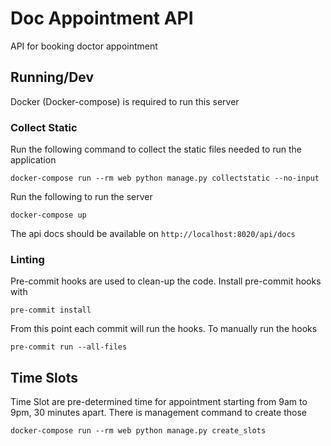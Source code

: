 # Doc Appointment API
API for booking doctor appointment

## Running/Dev

Docker (Docker-compose) is required to run this server

### Collect Static

Run the following command to collect the static files needed to run the application

```shell
docker-compose run --rm web python manage.py collectstatic --no-input
```

Run the following to run the server

```shell
docker-compose up
```

The api docs should be available on `http://localhost:8020/api/docs`


### Linting

Pre-commit hooks are used to clean-up the code. Install pre-commit hooks with

```shell
pre-commit install
```

From this point each commit will run the hooks. To manually run the hooks

```shell
pre-commit run --all-files
```


## Time Slots

Time Slot are pre-determined time for appointment starting from 9am to 9pm, 30 minutes apart.
There is management command to create those

```shell
docker-compose run --rm web python manage.py create_slots
```
